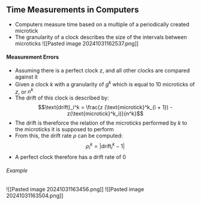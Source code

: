 ## Time Measurements in Computers
- Computers measure time based on a multiple of a periodically created microtick
- The granularity of a clock describes the size of the intervals between microticks
![[Pasted image 20241031162537.png]]
#### Measurement Errors
- Assuming there is a perfect clock $z$, and all other clocks are compared against it
- Given a clock $k$ with a granularity of $g^k$ which is equal to $10$ microticks of $z$, or $n^k$
- The drift of this clock is described by:
$$\text{drift}_i^k = \frac{z (\text{microtick}^k_{i + 1}) - z(\text{microtick}^k_i)}{n^k}$$
- The drift is thereforce the relation of the microticks performed by $k$ to the microticks it is supposed to perform
- From this, the drift rate $\rho$ can be computed:
$$\rho_i^k = | \text{drift}_i^k - 1|$$
- A perfect clock therefore has a drift rate of $0$
###### Example
![[Pasted image 20241031163456.png]]
![[Pasted image 20241031163504.png]]